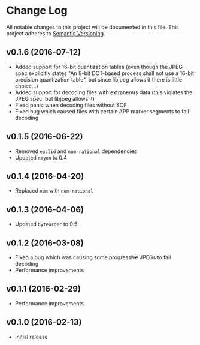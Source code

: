 # Change Log
All notable changes to this project will be documented in this file.
This project adheres to [Semantic Versioning](http://semver.org/).

## v0.1.6 (2016-07-12)
- Added support for 16-bit quantization tables (even though the JPEG spec explicitly
  states "An 8-bit DCT-based process shall not use a 16-bit precision quantization table",
  but since libjpeg allows it there is little choice...)
- Added support for decoding files with extraneous data (this violates the JPEG spec, but libjpeg allows it)
- Fixed panic when decoding files without SOF
- Fixed bug which caused files with certain APP marker segments to fail decoding

## v0.1.5 (2016-06-22)
- Removed `euclid` and `num-rational` dependencies
- Updated `rayon` to 0.4

## v0.1.4 (2016-04-20)
- Replaced `num` with `num-rational`

## v0.1.3 (2016-04-06)
- Updated `byteorder` to 0.5

## v0.1.2 (2016-03-08)
- Fixed a bug which was causing some progressive JPEGs to fail decoding
- Performance improvements

## v0.1.1 (2016-02-29)
- Performance improvements

## v0.1.0 (2016-02-13)
- Initial release
